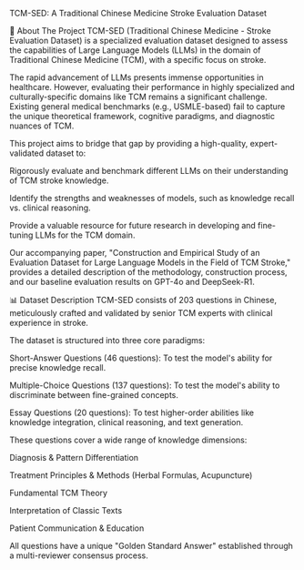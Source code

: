 TCM-SED: A Traditional Chinese Medicine Stroke Evaluation Dataset


📖 About The Project
TCM-SED (Traditional Chinese Medicine - Stroke Evaluation Dataset) is a specialized evaluation dataset designed to assess the capabilities of Large Language Models (LLMs) in the domain of Traditional Chinese Medicine (TCM), with a specific focus on stroke.

The rapid advancement of LLMs presents immense opportunities in healthcare. However, evaluating their performance in highly specialized and culturally-specific domains like TCM remains a significant challenge. Existing general medical benchmarks (e.g., USMLE-based) fail to capture the unique theoretical framework, cognitive paradigms, and diagnostic nuances of TCM.

This project aims to bridge that gap by providing a high-quality, expert-validated dataset to:

Rigorously evaluate and benchmark different LLMs on their understanding of TCM stroke knowledge.

Identify the strengths and weaknesses of models, such as knowledge recall vs. clinical reasoning.

Provide a valuable resource for future research in developing and fine-tuning LLMs for the TCM domain.

Our accompanying paper, "Construction and Empirical Study of an Evaluation Dataset for Large Language Models in the Field of TCM Stroke," provides a detailed description of the methodology, construction process, and our baseline evaluation results on GPT-4o and DeepSeek-R1.

📊 Dataset Description
TCM-SED consists of 203 questions in Chinese, meticulously crafted and validated by senior TCM experts with clinical experience in stroke.

The dataset is structured into three core paradigms:

Short-Answer Questions (46 questions): To test the model's ability for precise knowledge recall.

Multiple-Choice Questions (137 questions): To test the model's ability to discriminate between fine-grained concepts.

Essay Questions (20 questions): To test higher-order abilities like knowledge integration, clinical reasoning, and text generation.

These questions cover a wide range of knowledge dimensions:

Diagnosis & Pattern Differentiation

Treatment Principles & Methods (Herbal Formulas, Acupuncture)

Fundamental TCM Theory

Interpretation of Classic Texts

Patient Communication & Education

All questions have a unique "Golden Standard Answer" established through a multi-reviewer consensus process.



<br>
